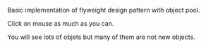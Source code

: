 Basic implementation of flyweight design pattern with object pool.

Click on mouse as much as you can.

You will see lots of objets but many of them are not new objects.